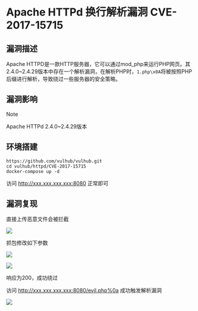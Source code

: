# Apache HTTPd 换行解析漏洞 CVE-2017-15715

## 漏洞描述

Apache HTTPD是一款HTTP服务器，它可以通过mod_php来运行PHP网页。其2.4.0~2.4.29版本中存在一个解析漏洞，在解析PHP时，`1.php\x0A`将被按照PHP后缀进行解析，导致绕过一些服务器的安全策略。

## 漏洞影响

> [!NOTE]
>
> Apache HTTPd  2.4.0~2.4.29版本

## 环境搭建

```
https://github.com/vulhub/vulhub.git
cd vulhub/httpd/CVE-2017-15715
docker-compose up -d
```

访问 http://xxx.xxx.xxx.xxx:8080 正常即可

## 漏洞复现

直接上传恶意文件会被拦截

![](http://wikioss.peiqi.tech/vuln/httpd-1.png?x-oss-process=image/auto-orient,1/quality,q_90/watermark,image_c2h1aXlpbi9zdWkucG5nP3gtb3NzLXByb2Nlc3M9aW1hZ2UvcmVzaXplLFBfMTQvYnJpZ2h0LC0zOS9jb250cmFzdCwtNjQ,g_se,t_17,x_1,y_10)

抓包修改如下参数

![](http://wikioss.peiqi.tech/vuln/httpd-3.png?x-oss-process=image/auto-orient,1/quality,q_90/watermark,image_c2h1aXlpbi9zdWkucG5nP3gtb3NzLXByb2Nlc3M9aW1hZ2UvcmVzaXplLFBfMTQvYnJpZ2h0LC0zOS9jb250cmFzdCwtNjQ,g_se,t_17,x_1,y_10)

![](http://wikioss.peiqi.tech/vuln/httpd-2.png?x-oss-process=image/auto-orient,1/quality,q_90/watermark,image_c2h1aXlpbi9zdWkucG5nP3gtb3NzLXByb2Nlc3M9aW1hZ2UvcmVzaXplLFBfMTQvYnJpZ2h0LC0zOS9jb250cmFzdCwtNjQ,g_se,t_17,x_1,y_10)

响应为200，成功绕过

访问 http://xxx.xxx.xxx.xxx:8080/evil.php%0a 成功触发解析漏洞

![](http://wikioss.peiqi.tech/vuln/httpd-4.png?x-oss-process=image/auto-orient,1/quality,q_90/watermark,image_c2h1aXlpbi9zdWkucG5nP3gtb3NzLXByb2Nlc3M9aW1hZ2UvcmVzaXplLFBfMTQvYnJpZ2h0LC0zOS9jb250cmFzdCwtNjQ,g_se,t_17,x_1,y_10)